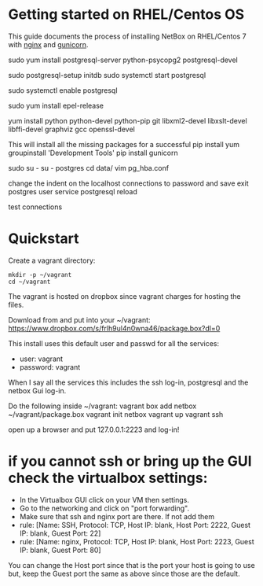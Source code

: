 <h1>Getting started on RHEL/Centos OS</h1>

This guide documents the process of installing NetBox on RHEL/Centos 7 with [nginx](https://www.nginx.com/) and [gunicorn](http://gunicorn.org/).

 sudo yum install postgresql-server python-psycopg2 postgresql-devel

  sudo postgresql-setup initdb
  sudo systemctl start postgresql

sudo systemctl enable postgresql

sudo yum install epel-release


yum install python python-devel python-pip git libxml2-devel libxslt-devel libffi-devel graphviz gcc openssl-devel

This will install all the missing packages for a successful pip install
yum groupinstall 'Development Tools'
pip install gunicorn


sudo su -
su - postgres
cd data/
vim  pg_hba.conf

change the indent on the localhost connections to password and save
exit postgres user
service postgresql reload

test connections


# Quickstart

Create a vagrant directory:

```
mkdir -p ~/vagrant
cd ~/vagrant

```
The vagrant is hosted on dropbox since vagrant charges for hosting the files.

Download from  and put into your ~/vagrant:
https://www.dropbox.com/s/frlh9ul4n0wna46/package.box?dl=0   


This install uses this default user and passwd for all the services:
* user: vagrant
* password: vagrant

When I say all the services this includes the ssh log-in, postgresql and the netbox
Gui log-in.

Do the following inside ~/vagrant:
vagrant box add netbox ~/vagrant/package.box
vagrant init netbox
vagrant up
vagrant ssh

 open up a browser and put 127.0.0.1:2223 and log-in!

# if you cannot ssh or bring up the GUI check the virtualbox settings:
* In the Virtualbox GUI click on your VM then settings.
* Go to the networking and click on "port forwarding".
* Make sure that ssh and nginx port are there. If not add them
* rule: [Name: SSH, Protocol: TCP, Host IP: blank, Host Port: 2222, Guest IP: blank, Guest Port: 22]
* rule: [Name: nginx, Protocol: TCP, Host IP: blank, Host Port: 2223, Guest IP: blank, Guest Port: 80]

You can change the Host port since that is the port your host is going to use but, keep the Guest port the same as above since those are the default.
